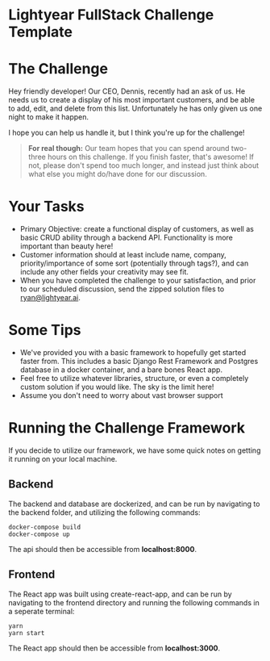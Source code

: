 # Lightyear FullStack Challenge Template

# The Challenge

Hey friendly developer! Our CEO, Dennis, recently had an ask of us. He needs us to create a display of his most important customers, and be able to add, edit, and delete from this list. Unfortunately he has only given us one night to make it happen.

I hope you can help us handle it, but I think you're up for the challenge!

> **For real though:**
> Our team hopes that you can spend around two-three hours on this challenge. If you finish faster, that's awesome! If not, please don't spend too much longer, and instead just think about what else you might do/have done for our discussion.

# Your Tasks

- Primary Objective: create a functional display of customers, as well as basic CRUD ability through a backend API. Functionality is more important than beauty here!
- Customer information should at least include name, company, priority/importance of some sort (potentially through tags?), and can include any other fields your creativity may see fit.
- When you have completed the challenge to your satisfaction, and prior to our scheduled discussion, send the zipped solution files to ryan@lightyear.ai.

# Some Tips

- We've provided you with a basic framework to hopefully get started faster from. This includes a basic Django Rest Framework and Postgres database in a docker container, and a bare bones React app.
- Feel free to utilize whatever libraries, structure, or even a completely custom solution if you would like. The sky is the limit here!
- Assume you don't need to worry about vast browser support

# Running the Challenge Framework

If you decide to utilize our framework, we have some quick notes on getting it running on your local machine.

## Backend

The backend and database are dockerized, and can be run by navigating to the backend folder, and utilizing the following commands:

```
docker-compose build
docker-compose up
```

The api should then be accessible from **localhost:8000**.

## Frontend

The React app was built using create-react-app, and can be run by navigating to the frontend directory and running the following commands in a seperate terminal:

```
yarn
yarn start
```

The React app should then be accessible from **localhost:3000**.

